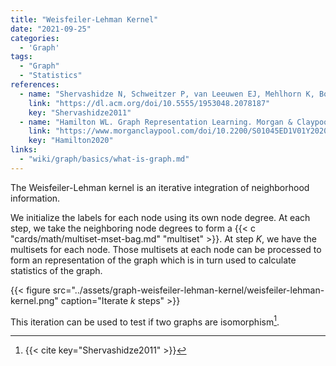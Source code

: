 ```yaml
---
title: "Weisfeiler-Lehman Kernel"
date: "2021-09-25"
categories:
  - 'Graph'
tags:
  - "Graph"
  - "Statistics"
references:
  - name: "Shervashidze N, Schweitzer P, van Leeuwen EJ, Mehlhorn K, Borgwardt KM. Weisfeiler-Lehman Graph Kernels. J Mach Learn Res. 2011;12: 2539–2561. Available: https://dl.acm.org/doi/10.5555/1953048.2078187"
    link: "https://dl.acm.org/doi/10.5555/1953048.2078187"
    key: "Shervashidze2011"
  - name: "Hamilton WL. Graph Representation Learning. Morgan & Claypool Publishers; 2020. pp. 1–159. doi:10.2200/S01045ED1V01Y202009AIM046"
    link: "https://www.morganclaypool.com/doi/10.2200/S01045ED1V01Y202009AIM046"
    key: "Hamilton2020"
links:
  - "wiki/graph/basics/what-is-graph.md"
---
```



The Weisfeiler-Lehman kernel is an iterative integration of neighborhood information.

We initialize the labels for each node using its own node degree. At each step, we take the neighboring node degrees to form a {{< c "cards/math/multiset-mset-bag.md" "multiset" >}}. At step $K$, we have the multisets for each node. Those multisets at each node can be processed to form an representation of the graph which is in turn used to calculate statistics of the graph.

{{< figure src="../assets/graph-weisfeiler-lehman-kernel/weisfeiler-lehman-kernel.png" caption="Iterate $k$ steps" >}}

This iteration can be used to test if two graphs are isomorphism[^Shervashidze2011].

[^Shervashidze2011]: {{< cite key="Shervashidze2011" >}}